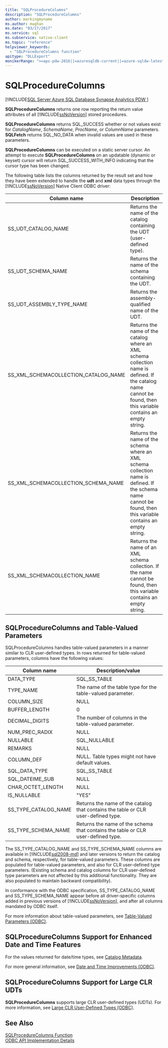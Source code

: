 ```yaml
---
title: "SQLProcedureColumns"
description: "SQLProcedureColumns"
author: markingmyname
ms.author: maghan
ms.date: "03/17/2017"
ms.service: sql
ms.subservice: native-client
ms.topic: "reference"
helpviewer_keywords:
  - "SQLProcedureColumns function"
apitype: "DLLExport"
monikerRange: ">=aps-pdw-2016||=azuresqldb-current||=azure-sqldw-latest||>=sql-server-2016||>=sql-server-linux-2017||=azuresqldb-mi-current"
---
```

# SQLProcedureColumns
[!INCLUDE[SQL Server Azure SQL Database Synapse Analytics PDW ](../../includes/applies-to-version/sql-asdb-asdbmi-asa-pdw.md)]

  **SQLProcedureColumns** returns one row reporting the return value attributes of all [!INCLUDE[ssNoVersion](../../includes/ssnoversion-md.md)] stored procedures.  
  
 **SQLProcedureColumns** returns SQL_SUCCESS whether or not values exist for *CatalogName*, *SchemaName*, *ProcName*, or *ColumnName* parameters. **SQLFetch** returns SQL_NO_DATA when invalid values are used in these parameters.  
  
 **SQLProcedureColumns** can be executed on a static server cursor. An attempt to execute **SQLProcedureColumns** on an updatable (dynamic or keyset) cursor will return SQL_SUCCESS_WITH_INFO indicating that the cursor type has been changed.  
  
 The following table lists the columns returned by the result set and how they have been extended to handle the **udt** and **xml** data types through the [!INCLUDE[ssNoVersion](../../includes/ssnoversion-md.md)] Native Client ODBC driver:  
  
|Column name|Description|  
|-----------------|-----------------|  
|SS_UDT_CATALOG_NAME|Returns the name of the catalog containing the UDT (user-defined type).|  
|SS_UDT_SCHEMA_NAME|Returns the name of the schema containing the UDT.|  
|SS_UDT_ASSEMBLY_TYPE_NAME|Returns the assembly-qualified name of the UDT.|  
|SS_XML_SCHEMACOLLECTION_CATALOG_NAME|Returns the name of the catalog where an XML schema collection name is defined. If the catalog name cannot be found, then this variable contains an empty string.|  
|SS_XML_SCHEMACOLLECTION_SCHEMA_NAME|Returns the name of the schema where an XML schema collection name is defined. If the schema name cannot be found, then this variable contains an empty string.|  
|SS_XML_SCHEMACOLLECTION_NAME|Returns the name of an XML schema collection. If the name cannot be found, then this variable contains an empty string.|  
  
## SQLProcedureColumns and Table-Valued Parameters  
 SQLProcedureColumns handles table-valued parameters in a manner similar to CLR user-defined types. In rows returned for table-valued parameters, columns have the following values:  
  
|Column name|Description/value|  
|-----------------|------------------------|  
|DATA_TYPE|SQL_SS_TABLE|  
|TYPE_NAME|The name of the table type for the table-valued parameter.|  
|COLUMN_SIZE|NULL|  
|BUFFER_LENGTH|0|  
|DECIMAL_DIGITS|The number of columns in the table-valued parameter.|  
|NUM_PREC_RADIX|NULL|  
|NULLABLE|SQL_NULLABLE|  
|REMARKS|NULL|  
|COLUMN_DEF|NULL. Table types might not have default values.|  
|SQL_DATA_TYPE|SQL_SS_TABLE|  
|SQL_DATEIME_SUB|NULL|  
|CHAR_OCTET_LENGTH|NULL|  
|IS_NULLABLE|"YES"|  
|SS_TYPE_CATALOG_NAME|Returns the name of the catalog that contains the table or CLR user-defined type.|  
|SS_TYPE_SCHEMA_NAME|Returns the name of the schema that contains the table or CLR user-defined type.|  
  
 The SS_TYPE_CATALOG_NAME and SS_TYPE_SCHEMA_NAME columns are available in [!INCLUDE[sql2008-md](../../includes/sql2008-md.md)] and later versions to return the catalog and schema, respectively, for table-valued parameters. These columns are populated for table-valued parameters, and also for CLR user-defined type parameters. (Existing schema and catalog columns for CLR user-defined type parameters are not affected by this additional functionality. They are also populated to maintain backward compatibility).  
  
 In conformance with the ODBC specification, SS_TYPE_CATALOG_NAME and SS_TYPE_SCHEMA_NAME appear before all driver-specific columns added in previous versions of [!INCLUDE[ssNoVersion](../../includes/ssnoversion-md.md)], and after all columns mandated by ODBC itself.  
  
 For more information about table-valued parameters, see [Table-Valued Parameters &#40;ODBC&#41;](../../relational-databases/native-client-odbc-table-valued-parameters/table-valued-parameters-odbc.md).  
  
## SQLProcedureColumns Support for Enhanced Date and Time Features  
 For the values returned for date/time types, see [Catalog Metadata](../../relational-databases/native-client-odbc-date-time/metadata-catalog.md).  
  
 For more general information, see [Date and Time Improvements &#40;ODBC&#41;](../../relational-databases/native-client-odbc-date-time/date-and-time-improvements-odbc.md).  
  
## SQLProcedureColumns Support for Large CLR UDTs  
 **SQLProcedureColumns** supports large CLR user-defined types (UDTs). For more information, see [Large CLR User-Defined Types &#40;ODBC&#41;](../../relational-databases/native-client/odbc/large-clr-user-defined-types-odbc.md).  
  
## See Also  
 [SQLProcedureColumns Function](../../odbc/reference/syntax/sqlprimarykeys-function.md)   
 [ODBC API Implementation Details](../../relational-databases/native-client-odbc-api/odbc-api-implementation-details.md)  
  
